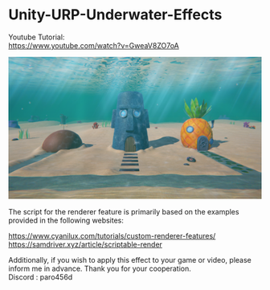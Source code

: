 # Unity-URP-Underwater-Effects

Youtube Tutorial:  
https://www.youtube.com/watch?v=GweaV8ZO7oA  
  
![image](https://github.com/Parrot222/Unity-URP-Underwater-Effects/blob/main/underwater%20thumbnail.png)  

  

The script for the renderer feature is primarily based on the examples provided in the following websites: 

https://www.cyanilux.com/tutorials/custom-renderer-features/  
https://samdriver.xyz/article/scriptable-render  

Additionally, if you wish to apply this effect to your game or video, please inform me in advance. Thank you for your cooperation.  
Discord : paro456d

